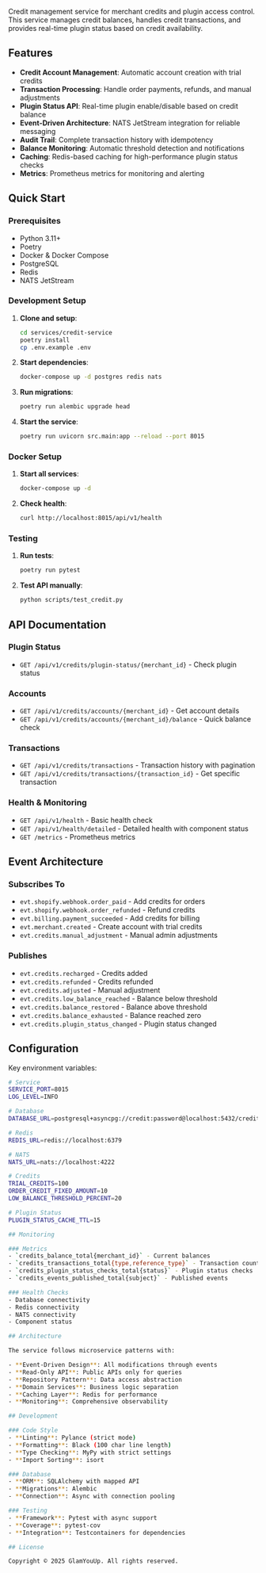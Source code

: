 Credit management service for merchant credits and plugin access control. This service manages credit balances, handles credit transactions, and provides real-time plugin status based on credit availability.

## Features

- **Credit Account Management**: Automatic account creation with trial credits
- **Transaction Processing**: Handle order payments, refunds, and manual adjustments
- **Plugin Status API**: Real-time plugin enable/disable based on credit balance
- **Event-Driven Architecture**: NATS JetStream integration for reliable messaging
- **Audit Trail**: Complete transaction history with idempotency
- **Balance Monitoring**: Automatic threshold detection and notifications
- **Caching**: Redis-based caching for high-performance plugin status checks
- **Metrics**: Prometheus metrics for monitoring and alerting

## Quick Start

### Prerequisites

- Python 3.11+
- Poetry
- Docker & Docker Compose
- PostgreSQL
- Redis
- NATS JetStream

### Development Setup

1. **Clone and setup**:
   ```bash
   cd services/credit-service
   poetry install
   cp .env.example .env
   ```

2. **Start dependencies**:
   ```bash
   docker-compose up -d postgres redis nats
   ```

3. **Run migrations**:
   ```bash
   poetry run alembic upgrade head
   ```

4. **Start the service**:
   ```bash
   poetry run uvicorn src.main:app --reload --port 8015
   ```

### Docker Setup

1. **Start all services**:
   ```bash
   docker-compose up -d
   ```

2. **Check health**:
   ```bash
   curl http://localhost:8015/api/v1/health
   ```

### Testing

1. **Run tests**:
   ```bash
   poetry run pytest
   ```

2. **Test API manually**:
   ```bash
   python scripts/test_credit.py
   ```

## API Documentation

### Plugin Status
- `GET /api/v1/credits/plugin-status/{merchant_id}` - Check plugin status

### Accounts
- `GET /api/v1/credits/accounts/{merchant_id}` - Get account details
- `GET /api/v1/credits/accounts/{merchant_id}/balance` - Quick balance check

### Transactions
- `GET /api/v1/credits/transactions` - Transaction history with pagination
- `GET /api/v1/credits/transactions/{transaction_id}` - Get specific transaction

### Health & Monitoring
- `GET /api/v1/health` - Basic health check
- `GET /api/v1/health/detailed` - Detailed health with component status
- `GET /metrics` - Prometheus metrics

## Event Architecture

### Subscribes To
- `evt.shopify.webhook.order_paid` - Add credits for orders
- `evt.shopify.webhook.order_refunded` - Refund credits
- `evt.billing.payment_succeeded` - Add credits for billing
- `evt.merchant.created` - Create account with trial credits
- `evt.credits.manual_adjustment` - Manual admin adjustments

### Publishes
- `evt.credits.recharged` - Credits added
- `evt.credits.refunded` - Credits refunded
- `evt.credits.adjusted` - Manual adjustment
- `evt.credits.low_balance_reached` - Balance below threshold
- `evt.credits.balance_restored` - Balance above threshold
- `evt.credits.balance_exhausted` - Balance reached zero
- `evt.credits.plugin_status_changed` - Plugin status changed

## Configuration

Key environment variables:

```bash
# Service
SERVICE_PORT=8015
LOG_LEVEL=INFO

# Database
DATABASE_URL=postgresql+asyncpg://credit:password@localhost:5432/credit_db

# Redis
REDIS_URL=redis://localhost:6379

# NATS
NATS_URL=nats://localhost:4222

# Credits
TRIAL_CREDITS=100
ORDER_CREDIT_FIXED_AMOUNT=10
LOW_BALANCE_THRESHOLD_PERCENT=20

# Plugin Status
PLUGIN_STATUS_CACHE_TTL=15

## Monitoring

### Metrics
- `credits_balance_total{merchant_id}` - Current balances
- `credits_transactions_total{type,reference_type}` - Transaction counts
- `credits_plugin_status_checks_total{status}` - Plugin status checks
- `credits_events_published_total{subject}` - Published events

### Health Checks
- Database connectivity
- Redis connectivity
- NATS connectivity
- Component status

## Architecture

The service follows microservice patterns with:

- **Event-Driven Design**: All modifications through events
- **Read-Only API**: Public APIs only for queries
- **Repository Pattern**: Data access abstraction
- **Domain Services**: Business logic separation
- **Caching Layer**: Redis for performance
- **Monitoring**: Comprehensive observability

## Development

### Code Style
- **Linting**: Pylance (strict mode)
- **Formatting**: Black (100 char line length)
- **Type Checking**: MyPy with strict settings
- **Import Sorting**: isort

### Database
- **ORM**: SQLAlchemy with mapped API
- **Migrations**: Alembic
- **Connection**: Async with connection pooling

### Testing
- **Framework**: Pytest with async support
- **Coverage**: pytest-cov
- **Integration**: Testcontainers for dependencies

## License

Copyright © 2025 GlamYouUp. All rights reserved.